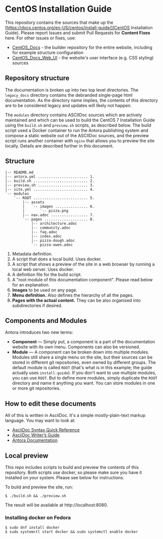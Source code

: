 # CentOS Installation Guide

This repository contains the sources that make up the [https://docs.centos.org/en-US/centos/install-guide/](CentOS Installation Guide). Please report Issues and submit Pull Requests for **Content Fixes** here. For other issues or fixes, use:

* [CentOS_Docs](https://github.com/CentOS/docs) - the builder repository for the entire website, including for example structure configuration
* [CentOS_Docs_Web_UI](https://github.com/CentOS/docs-web-ui) - the website's user interface (e.g. CSS styling) sources

## Repository structure

The documentation is broken up into two top level directories. The `legacy_docs`
directory contains the debranded single-page html documentation. As the
directory name implies, the contents of this directory are to be considered
legacy and updates will likely not happen.

The `modules` directory contains ASCIIDoc sources which are actively maintained
and which can be used to build the CentOS 7 Installation Guide using the `build.sh`
and `preview.sh` scripts, as described below. The build script used a Docker container
to run the Antora publishing system and compose a static website out of the ASCIIDoc
sources, and the preview script runs another container with `nginx` that allows you
to preview the site locally. Details are described further in this document.

## Structure

```
|-- README.md
|-- antora.yml ....................... 1.
|-- build.sh ......................... 2.
|-- preview.sh ....................... 3.
|-- site.yml ......................... 4.
`-- modules
    `-- ROOT ......................... 5.
        |-- assets
        |   `-- images ............... 6.
        |       `-- pizza.png
        |-- nav.adoc ................. 7.
        `-- pages .................... 8.
            |-- architecture.adoc
            |-- community.adoc
            |-- faq.adoc
            |-- index.adoc
            |-- pizza-dough.adoc
            `-- pizza-owen.adoc
```

1. Metadata definition.
2. A script that does a local build. Uses docker.
3. A script that shows a preview of the site in a web browser by running a local web server. Uses docker.
4. A definition file for the build script.
5. A "root module of this documentation component". Please read below for an explanation.
6. **Images** to be used on any page.
7. **Menu definition.** Also defines the hierarchy of all the pages.
8. **Pages with the actual content.** They can be also organised into subdirectories if desired.

## Components and Modules

Antora introduces two new terms:

* **Component** — Simply put, a component is a part of the documentation website with its own menu. Components can also be versioned.
* **Module** — A component can be broken down into multiple modules. Modules still share a single menu on the site, but their sources can be stored in different git repositories, even owned by different groups. The default module is called `ROOT` (that's what is in this example; the guide actually uses `install-guide`). If you don't want to use multiple modules, you can use `ROOT`. But to define more modules, simply duplicate the `ROOT` directory and name it anything you want. You can store modules in one or more git repositories.

## How to edit these documents

All of this is written in AsciiDoc. It's a simple mostly-plain-text
markup language. You may want to look at:

* [AsciiDoc Syntax Quick Reference](http://asciidoctor.org/docs/asciidoc-syntax-quick-reference/)
* [AsciiDoc Writer’s  Guide](http://asciidoctor.org/docs/asciidoc-writers-guide/)
* [Antora Documentation](https://docs.antora.org/antora/1.0/page/)

## Local preview

This repo includes scripts to build and preview the contents of this repository. Both scripts use docker, so please make sure you have it installed on your system. Please see below for instructions.

To build and preview the site, run:

```
$ ./build.sh && ./preview.sh
```

The result will be available at http://localhost:8080.

### Installing docker on Fedora

```
$ sudo dnf install docker
$ sudo systemctl start docker && sudo systemctl enable docker
```

